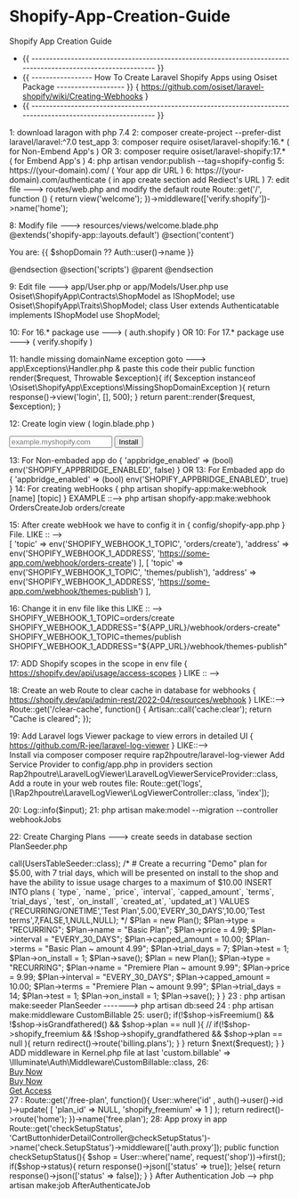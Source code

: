 # Shopify-App-Creation-Guide
Shopify App Creation Guide

- {{  -------------------------------------------------------------------------------------------------------------  }} 
- {{  -----------------       How To Create Laravel Shopify Apps using Osiset Package       -------------------   }}
                  {   https://github.com/osiset/laravel-shopify/wiki/Creating-Webhooks   }
- {{  -------------------------------------------------------------------------------------------------------------  }} 

1: download laragon with php 7.4
2: composer create-project --prefer-dist laravel/laravel:^7.0 test_app
3: composer require osiset/laravel-shopify:16.* (  for Non-Embend App's )
                                                      OR
3: composer require osiset/laravel-shopify:17.* (  for Embend App's )
4: php artisan vendor:publish --tag=shopify-config
5: https://(your-domain).com/ ( Your app dir URL )
6: https://(your-domain).com/authenticate ( in app create section add Rediect's URL )
7: edit file ---> routes/web.php and modify the default route 
Route::get('/', function () {
    return view('welcome');
})->middleware(['verify.shopify'])->name('home');

8: Modify file --->  resources/views/welcome.blade.php 
@extends('shopify-app::layouts.default')
@section('content')
    <!-- You are: (shop domain name) -->
    <p>You are: {{ $shopDomain ?? Auth::user()->name }}</p>
@endsection
@section('scripts')
    @parent
    <script>
        actions.TitleBar.create(app, { title: 'Welcome' });
    </script>
@endsection

9: Edit file ---> app/User.php or app/Models/User.php
use Osiset\ShopifyApp\Contracts\ShopModel as IShopModel;
use Osiset\ShopifyApp\Traits\ShopModel;
class User extends Authenticatable implements IShopModel
use ShopModel;

10: For 16.* package use --->  ( auth.shopify  )
                           OR
10: For 17.* package use --->  ( verify.shopify  )

11:  handle missing domainName exception  goto ---> app\Exceptions\Handler.php  & paste this code their
public function render($request, Throwable $exception){
        if( $exception instanceof \Osiset\ShopifyApp\Exceptions\MissingShopDomainException ){
            return response()->view('login', [], 500);
        }
        return parent::render($request, $exception);
 }

12: Create login view ( login.blade.php ) 
<form class="row g-4" action="{{ url('/authenticate') }}" method="GET">
   <div class="input-group mb-3">
       <input name="shop" type="text" class="form-control" placeholder="example.myshopify.com" aria-label="Recipient's username" aria-describedby="button-addon2">
       <button class="btn btn-outline-success" type="submit" id="button-addon2">Install</button>
    </div>
</form>

13: For Non-embaded app do {  'appbridge_enabled' => (bool) env('SHOPIFY_APPBRIDGE_ENABLED', false)   }
                          OR
13: For Embaded app do {  'appbridge_enabled' => (bool) env('SHOPIFY_APPBRIDGE_ENABLED', true)   }
14: For creating webHooks  {  php artisan shopify-app:make:webhook [name] [topic]    }
                 EXAMPLE ::-->   php artisan shopify-app:make:webhook OrdersCreateJob orders/create


15: After create webHook we have to config it in {   config/shopify-app.php  } File.
            LIKE :: -->  
                      [
                                  'topic' => env('SHOPIFY_WEBHOOK_1_TOPIC', 'orders/create'),
                                  'address' => env('SHOPIFY_WEBHOOK_1_ADDRESS', 'https://some-app.com/webhook/orders-create')
                      ],
                      [
                                  'topic' => env('SHOPIFY_WEBHOOK_1_TOPIC', 'themes/publish'),
                                  'address' => env('SHOPIFY_WEBHOOK_1_ADDRESS', 'https://some-app.com/webhook/themes-publish')
                      ],

16: Change it in env file like this 
            LIKE :: -->  
                            SHOPIFY_WEBHOOK_1_TOPIC=orders/create
                            SHOPIFY_WEBHOOK_1_ADDRESS="${APP_URL}/webhook/orders-create"
                            SHOPIFY_WEBHOOK_1_TOPIC=themes/publish
                            SHOPIFY_WEBHOOK_1_ADDRESS="${APP_URL}/webhook/themes-publish"

17:  ADD  Shopify scopes in the scope in env file  {  https://shopify.dev/api/usage/access-scopes   }
             LIKE :: -->  
                             
18: Create an web Route to clear cache  in database for webhooks    {  https://shopify.dev/api/admin-rest/2022-04/resources/webhook   }
             LIKE::-->  
                           Route::get('/clear-cache', function() {
                                   Artisan::call('cache:clear');
                                   return "Cache is cleared";
                           });

19:  Add Laravel logs Viewer package to view errors in detailed UI   {  https://github.com/R-jee/laravel-log-viewer  }
             LIKE::-->       
                               Install via composer
                                         composer require rap2hpoutre/laravel-log-viewer
                               Add Service Provider to config/app.php in providers section
                                         Rap2hpoutre\LaravelLogViewer\LaravelLogViewerServiceProvider::class,
                               Add a route in your web routes file:
                                         Route::get('logs', [\Rap2hpoutre\LaravelLogViewer\LogViewerController::class, 'index']);


20:    Log::info($input);
21:    php artisan make:model --migration --controller webhookJobs

22:  Create Charging Plans
       ---> create seeds in database section PlanSeeder.php
 <?php
use Illuminate\Database\Seeder;
use Osiset\ShopifyApp\Storage\Models\Plan;

class PlanSeeder extends Seeder
{
    /**
     * Seed the application's database.
     *
     * @return void
     */
    public function run()
    {
        // $this->call(UsersTableSeeder::class);

        /*
        # Create a recurring "Demo" plan for $5.00, with 7 trial days, which will be presented on install to the shop and have the ability to issue usage charges to a maximum of $10.00
            INSERT INTO plans (
                `type`,
                `name`,
                `price`,
                `interval`,
                `capped_amount`,
                `terms`,
                `trial_days`,
                `test`,
                `on_install`,
                `created_at`,
                `updated_at`) VALUES
            ('RECURRING/ONETIME','Test Plan',5.00,'EVERY_30_DAYS',10.00,'Test terms',7,FALSE,1,NULL,NULL);
        */


        $Plan = new Plan();
        $Plan->type = "RECURRING";
        $Plan->name = "Basic Plan";
        $Plan->price = 4.99;
        $Plan->interval = "EVERY_30_DAYS";
        $Plan->capped_amount = 10.00;
        $Plan->terms = "Basic Plan ~ amount 4.99";
        $Plan->trial_days = 7;
        $Plan->test = 1;
        $Plan->on_install = 1;
        $Plan->save();
        
        $Plan = new Plan();
        $Plan->type = "RECURRING";
        $Plan->name = "Premiere Plan ~ amount 9.99";
        $Plan->price = 9.99;
        $Plan->interval = "EVERY_30_DAYS";
        $Plan->capped_amount = 10.00;
        $Plan->terms = "Premiere Plan ~ amount 9.99";
        $Plan->trial_days = 14;
        $Plan->test = 1;
        $Plan->on_install = 1;
        $Plan->save();

    }
}

23 :  php artisan make:seeder PlanSeeder  ------->    php artisan db:seed


24 :  php artisan make:middleware CustomBillable
25:  
<?php
namespace App\Http\Middleware;
use Closure;
use Illuminate\Support\Facades\Config;
class CustomBillable
{
    /**
     * Handle an incoming request.
     *
     * @param  \Illuminate\Http\Request  $request
     * @param  \Closure  $next
     * @return mixed
     */
    public function handle($request, Closure $next)
    {
        info(json_encode($request));
        if( Config::get('shopify-app.billing_enabled') === true  ){
            $shop = auth()->user();
            
            if(!$shop->isFreemium() && !$shop->isGrandfathered() && $shop->plan == null ){
            // if(!$shop->shopify_freemium && !$shop->shopify_grandfathered && $shop->plan == null ){
                return redirect()->route('billing.plans');
            }
        }
        return $next($request);
    }
}
ADD  middleware in  Kernel.php file at  last 
'custom.billable' => \Illuminate\Auth\Middleware\CustomBillable::class,

26:  

<div class="bottom">
     <a href="{{ route('billing', ['plan' => $plans[0]->id ]) }}">Buy Now</a>
</div>
<div class="bottom">
     <a href="{{ route('billing', ['plan' => $plans[1]->id ]) }}">Buy Now</a>
</div>

<div class="bottom">
    <a href="{{ route('free.plan') }}">Get Access</a>
</div>

27 :  
Route::get('/free-plan', function(){
    User::where('id' , auth()->user()->id )->update(
        [
            'plan_id' => NULL,
            'shopify_freemium' => 1
        ]
    );
    return redirect()->route('home');
})->name('free.plan');  

28:  App proxy in app
Route::get('checkSetupStatus', 'CartButtonhiderDetailController@checkSetupStatus')->name('check.SetupStatus')->middleware(['auth.proxy']);
    public function checkSetupStatus(){
        $shop = User::where('name', request('shop'))->first();
        if($shop->status){
            return response()->json(['status' => true]);
        }else{
            return response()->json(['status' => false]);
        }
    }

After Authentication Job --> 
     php artisan make:job AfterAuthenticateJob


 
